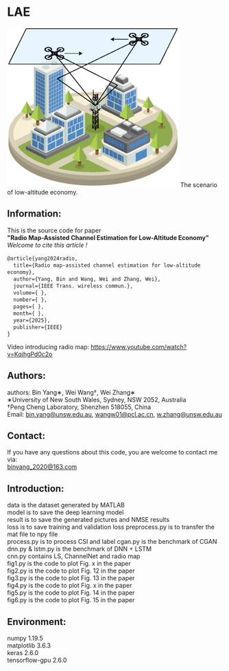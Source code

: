 # LAE

<img src='scenario.png' alt='The framework' width='400'>
The scenario of low-altitude economy.  

## Information:
This is the source code for paper  
__"Radio Map-Assisted Channel Estimation for Low-Altitude Economy"__  
_Welcome to cite this article !_

```
@article{yang2024radio,
  title={Radio map-assisted channel estimation for low-altitude economy},
  author={Yang, Bin and Wang, Wei and Zhang, Wei},
  journal={IEEE Trans. wireless commun.},
  volume={ },
  number={ },
  pages={ },
  month={ },
  year={2025},
  publisher={IEEE}
}
```
Video introducing radio map: https://www.youtube.com/watch?v=KqihgPd0c2o

## Authors:  
authors: Bin Yang∗, Wei Wang†, Wei Zhang∗  
∗University of New South Wales, Sydney, NSW 2052, Australia   
†Peng Cheng Laboratory, Shenzhen 518055, China  
Email: bin.yang@unsw.edu.au, wangw01@pcl.ac.cn, w.zhang@unsw.edu.au  

## Contact:  
If you have any questions about this code, you are welcome to contact me via:  
binyang_2020@163.com  

## Introduction:  
data is the dataset generated by MATLAB                
model is to save the deep learning model  
result is to save the generated pictures and NMSE results  
loss is to save training and validation loss
preprocess.py is to transfer the mat file to npy file  
process.py is to process CSI and label
cgan.py is the benchmark of CGAN
dnn.py & lstm.py is the benchmark of DNN + LSTM  
cnn.py contains LS, ChannelNet and radio map  
fig1.py is the code to plot Fig. x in the paper  
fig2.py is the code to plot Fig. 12 in the paper  
fig3.py is the code to plot Fig. 13 in the paper  
fig4.py is the code to plot Fig. x in the paper  
fig5.py is the code to plot Fig. 14 in the paper  
fig6.py is the code to plot Fig. 15 in the paper    

## Environment:  
numpy                   1.19.5  
matplotlib              3.6.3  
keras                   2.6.0  
tensorflow-gpu          2.6.0 
